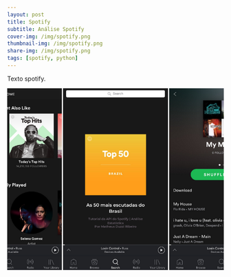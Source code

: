 ```yaml
---
layout: post
title: Spotify
subtitle: Análise Spotify
cover-img: /img/spotify.png
thumbnail-img: /img/spotify.png
share-img: /img/spotify.png
tags: [spotify, python]
---
```


Texto spotify.

<img src="/img/spotify.png" alt="Spotify" align="center"/>

